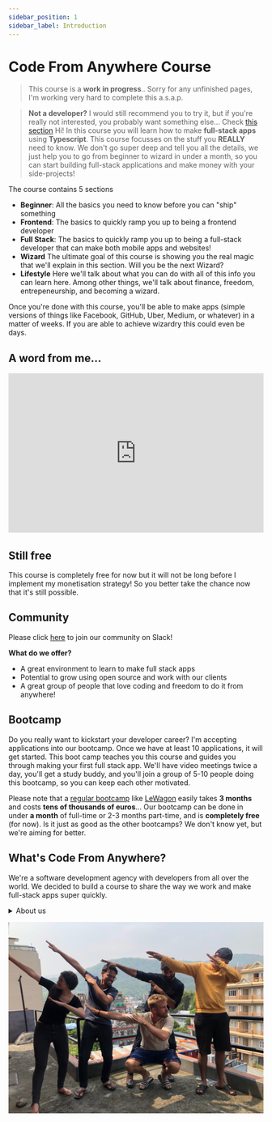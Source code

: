 ```yaml
---
sidebar_position: 1
sidebar_label: Introduction
---
```


# Code From Anywhere Course

> This course is a **work in progress**.. Sorry for any unfinished pages, I'm working very hard to complete this a.s.a.p.

> **Not a developer?** I would still recommend you to try it, but if you're really not interested, you probably want something else... Check [this section](#whats-code-from-anywhere)
> Hi! In this course you will learn how to make **full-stack apps** using **Typescript**. This course focusses on the stuff you **REALLY** need to know. We don't go super deep and tell you all the details, we just help you to go from beginner to wizard in under a month, so you can start building full-stack applications and make money with your side-projects!

The course contains 5 sections

- **Beginner**: All the basics you need to know before you can "ship" something
- **Frontend**: The basics to quickly ramp you up to being a frontend developer
- **Full Stack**: The basics to quickly ramp you up to being a full-stack developer that can make both mobile apps and websites!
- **Wizard** The ultimate goal of this course is showing you the real magic that we'll explain in this section. Will you be the next Wizard?
- **Lifestyle** Here we'll talk about what you can do with all of this info you can learn here. Among other things, we'll talk about finance, freedom, entrepeneurship, and becoming a wizard.

Once you're done with this course, you'll be able to make apps (simple versions of things like Facebook, GitHub, Uber, Medium, or whatever) in a matter of weeks. If you are able to achieve wizardry this could even be days.

## A word from me...

<iframe width="100%" height="315" src="https://www.youtube.com/embed/D13goXBeMIc" title="YouTube video player" frameborder="0" allow="accelerometer; autoplay; clipboard-write; encrypted-media; gyroscope; picture-in-picture" allowfullscreen></iframe>

## Still free

This course is completely free for now but it will not be long before I implement my monetisation strategy! So you better take the chance now that it's still possible.

## Community

Please click [here](https://join.slack.com/t/codefromanywhere/shared_invite/zt-18r6mfudt-Zhb7FaZ70WlWVI1a_ZxgPw) to join our community on Slack!

**What do we offer?**

- A great environment to learn to make full stack apps
- Potential to grow using open source and work with our clients
- A great group of people that love coding and freedom to do it from anywhere!

## Bootcamp

Do you really want to kickstart your developer career? I'm accepting applications into our bootcamp. Once we have at least 10 applications, it will get started. This boot camp teaches you this course and guides you through making your first full stack app. We'll have video meetings twice a day, you'll get a study buddy, and you'll join a group of 5-10 people doing this bootcamp, so you can keep each other motivated.

Please note that a [regular bootcamp](https://www.switchup.org/rankings/best-coding-bootcamps) like [LeWagon](https://lewagon.com) easily takes **3 months** and costs **tens of thousands of euros**... Our bootcamp can be done in under **a month** of full-time or 2-3 months part-time, and is **completely free** (for now). Is it just as good as the other bootcamps? We don't know yet, but we're aiming for better.

## What's Code From Anywhere?

We're a software development agency with developers from all over the world. We decided to build a course to share the way we work and make full-stack apps super quickly.

<details><summary>About us</summary>

**Who we are**

- Highly motivated developers at your fingertips
- A network of App Developers living the dream.
- We chase freedom to be more motivated, creative and talented than any other agency.
- Young, Ambitious, Adventurous Developers Chasing Freedom
- We build apps and chase freedom by traveling the world
- We attend many conferences and go on adventures so we can enjoy our job and stay on top of our game.

**Our Philosophy**

- **Developer-first**: focus on developer expertise, developer growth, developer freedom, developer lifestyle, developer happiness.
- **Typescript-first**: We mainly use Typescript, React with Native, Expo, Next.js and Node.js (this is the [Sensible Stack](https://sensiblestack.com))
- **Trust-first**: Don’t spend much time on contracts and requirements. Just get going and see where it goes.
- **Remote-first**: There is no requirement of location, never.
- **Humane-first**: We’re only involved in products that are good for humanity and the planet.

Do you have money? If you want to work with us, check [our services](/services)

Do you need money:? If you want to work with us, check [becoming a wizard](/wizard/become-a-wizard)

</details>

![Our team](./cfa-team.jpeg)
